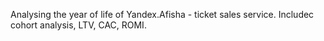 Analysing the year of life of Yandex.Afisha - ticket sales service.
Includec cohort analysis, LTV, CAC, ROMI.
